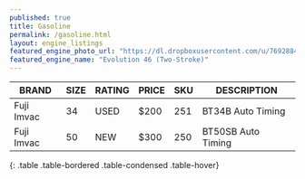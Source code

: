 ```yaml
---
published: true
title: Gasoline
permalink: /gasoline.html
layout: engine_listings
featured_engine_photo_url: "https://dl.dropboxusercontent.com/u/76928840/Website%20Photos/featured/2-stroke.jpg"
featured_engine_name: "Evolution 46 (Two-Stroke)"
---
```


BRAND               |  SIZE   |  RATING  |  PRICE  |  SKU   |   DESCRIPTION
--------------------|---------|----------|---------|--------|---------------------
 Fuji Imvac         | 34      | USED     | $200    | 251    | BT34B Auto Timing
 Fuji Imvac         | 50      | NEW      | $300    | 250    | BT50SB Auto Timing                                 
{: .table .table-bordered .table-condensed .table-hover}

